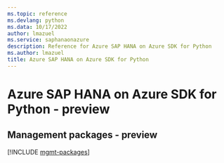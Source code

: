 ```yaml
---
ms.topic: reference
ms.devlang: python
ms.data: 10/17/2022
author: lmazuel
ms.service: saphanaonazure
description: Reference for Azure SAP HANA on Azure SDK for Python
ms.author: lmazuel
title: Azure SAP HANA on Azure SDK for Python
---
```

# Azure SAP HANA on Azure SDK for Python - preview

## Management packages - preview
[!INCLUDE [mgmt-packages](sap-hana-on-azure-mgmt-index.md)]
